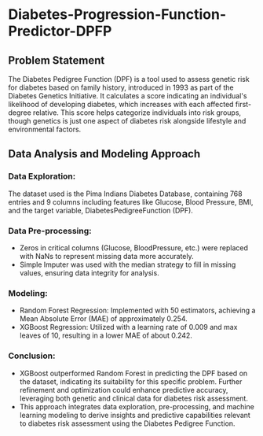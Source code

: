 # Diabetes-Progression-Function-Predictor-DPFP

## Problem Statement
The Diabetes Pedigree Function (DPF) is a tool used to assess genetic risk for diabetes based on family history, introduced in 1993 as part of the Diabetes Genetics Initiative. It calculates a score indicating an individual's likelihood of developing diabetes, which increases with each affected first-degree relative. This score helps categorize individuals into risk groups, though genetics is just one aspect of diabetes risk alongside lifestyle and environmental factors.

## Data Analysis and Modeling Approach
### Data Exploration:

The dataset used is the Pima Indians Diabetes Database, containing 768 entries and 9 columns including features like Glucose, Blood Pressure, BMI, and the target variable, DiabetesPedigreeFunction (DPF).
### Data Pre-processing:

 - Zeros in critical columns (Glucose, BloodPressure, etc.) were replaced with NaNs to represent missing data more accurately.
 - Simple Imputer was used with the median strategy to fill in missing values, ensuring data integrity for analysis.
### Modeling:

 - Random Forest Regression: Implemented with 50 estimators, achieving a Mean Absolute Error (MAE) of approximately 0.254.
 - XGBoost Regression: Utilized with a learning rate of 0.009 and max leaves of 10, resulting in a lower MAE of about 0.242.
### Conclusion:

 - XGBoost outperformed Random Forest in predicting the DPF based on the dataset, indicating its suitability for this specific problem. Further refinement and optimization could enhance predictive accuracy, leveraging both genetic and clinical data for diabetes risk assessment.
 - This approach integrates data exploration, pre-processing, and machine learning modeling to derive insights and predictive capabilities relevant to diabetes risk assessment using the Diabetes Pedigree Function.
